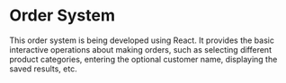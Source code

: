 # Order System

This order system is being developed using React. It provides the basic interactive operations about making orders, such as selecting different product categories, entering the optional customer name, displaying the saved results, etc.

